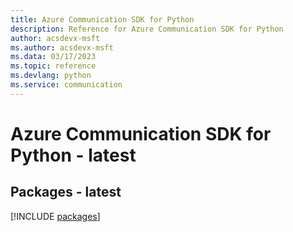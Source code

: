 ```yaml
---
title: Azure Communication SDK for Python
description: Reference for Azure Communication SDK for Python
author: acsdevx-msft
ms.author: acsdevx-msft
ms.data: 03/17/2023
ms.topic: reference
ms.devlang: python
ms.service: communication
---
```

# Azure Communication SDK for Python - latest
## Packages - latest
[!INCLUDE [packages](communication-index.md)]